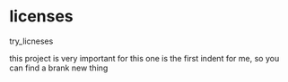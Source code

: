 licenses
========

try_licneses

this project is very important for this one is the first indent for me, so you can find a brank new thing
